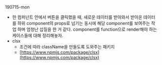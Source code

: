 190715-mon

- 한 컴퍼넌트 안에서 버튼을 클릭했을 때, 새로운 데이터를 받아와서 받아온 데이터를 하위 component의 props로 넘기는 동시에 해당 component를 보여주는 작업 하며 엄청난 삽질을 한 거 같다. component를 function으로 render해야 하는 케이스들에 대해 정리해놓자.
- clsx
    - 조건에 따라 className을 만들도록 도와주는 패키지
    - [https://www.npmjs.com/package/clsx](https://www.npmjs.com/package/clsx)
